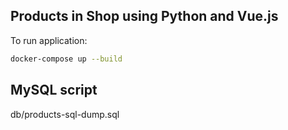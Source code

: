 ## Products in Shop using Python and Vue.js 

To run application:
```bash
docker-compose up --build
```

## MySQL script
db/products-sql-dump.sql
